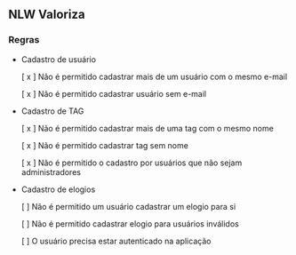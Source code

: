 ## NLW Valoriza


### Regras

- Cadastro de usuário

  [ x ] Não é permitido cadastrar mais de um usuário com o mesmo e-mail

  [ x ] Não é permitido cadastrar usuário sem e-mail

- Cadastro de TAG

  [ x ] Não é permitido cadastrar mais de uma tag com o mesmo nome

  [ x ] Não é permitido cadastrar tag sem nome

  [ x ] Não é permitido o cadastro por usuários que não sejam administradores


- Cadastro de elogios

  [ ] Não é permitido um usuário cadastrar um elogio para si

  [ ] Não é permitido cadastrar elogio para usuários inválidos

  [ ] O usuário precisa estar autenticado na aplicação

